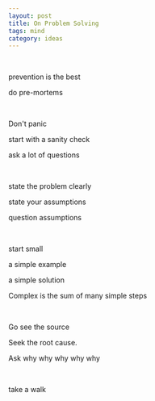 ```yaml
---
layout: post
title: On Problem Solving
tags: mind 
category: ideas 
---
```


<br>

prevention is the best 

do pre-mortems 

<br>

Don't panic 

start with a sanity check 

ask a lot of questions

<br>

state the problem clearly

state your assumptions

question assumptions 

<br>

start small  

a simple example 

a simple solution

Complex is the sum of many simple steps

<br>

Go see the source 

Seek the root cause. 

Ask why why why why why

<br>

take a walk 





